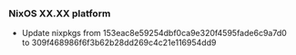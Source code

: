 
### NixOS XX.XX platform

- Update nixpkgs from 153eac8e59254dbf0ca9e320f4595fade6c9a7d0 to 309f468986f6f3b62b28dd269c4c21e116954dd9
